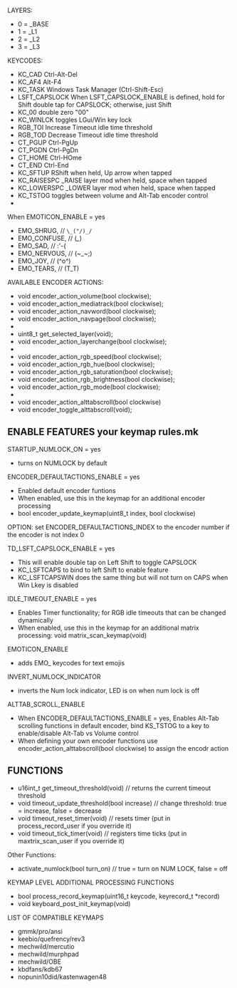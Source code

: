 LAYERS:
- 0 = _BASE
- 1 = _L1
- 2 = _L2
- 3 = _L3

KEYCODES:
- KC_CAD          Ctrl-Alt-Del	  
- KC_AF4	      Alt-F4
- KC_TASK	      Windows Task Manager (Ctrl-Shift-Esc) 
- LSFT_CAPSLOCK   When LSFT_CAPSLOCK_ENABLE is defined, hold for Shift double tap for CAPSLOCK; otherwise, just Shift
- KC_00           double zero "00"
- KC_WINLCK       toggles LGui/Win key lock
- RGB_TOI         Increase Timeout idle time threshold
- RGB_TOD         Decrease Timeout idle time threshold
- CT_PGUP         Ctrl-PgUp
- CT_PGDN         Ctrl-PgDn
- CT_HOME         Ctrl-HOme
- CT_END          Ctrl-End
- KC_SFTUP        RShift when held, Up arrow when tapped
- KC_RAISESPC     _RAISE layer mod when held, space when tapped
- KC_LOWERSPC     _LOWER layer mod when held, space when tapped
- KC_TSTOG        toggles between volume and Alt-Tab encoder control
- 
 When EMOTICON_ENABLE = yes
- EMO_SHRUG,    // `\_("/)_/`
- EMO_CONFUSE,  // (*_*)
- EMO_SAD,      // :'-(
- EMO_NERVOUS,  // (~_~;)
- EMO_JOY,      // (^o^)
- EMO_TEARS,    // (T_T)

AVAILABLE ENCODER ACTIONS:
- void encoder_action_volume(bool clockwise);
- void encoder_action_mediatrack(bool clockwise);
- void encoder_action_navword(bool clockwise);
- void encoder_action_navpage(bool clockwise);
- 
- uint8_t get_selected_layer(void);
- void encoder_action_layerchange(bool clockwise);
- 
- void encoder_action_rgb_speed(bool clockwise);
- void encoder_action_rgb_hue(bool clockwise);
- void encoder_action_rgb_saturation(bool clockwise);
- void encoder_action_rgb_brightness(bool clockwise);
- void encoder_action_rgb_mode(bool clockwise);
-
- void encoder_action_alttabscroll(bool clockwise)
- void encoder_toggle_alttabscroll(void);

ENABLE FEATURES your keymap rules.mk
---------------------------------------

STARTUP_NUMLOCK_ON = yes
- turns on NUMLOCK by default

ENCODER_DEFAULTACTIONS_ENABLE = yes
- Enabled default encoder funtions
- When enabled, use this in the keymap for an additional encoder processing 
-   bool encoder_update_keymap(uint8_t index, bool clockwise)
  
OPTION: set ENCODER_DEFAULTACTIONS_INDEX to the encoder number if the encoder is not index 0

TD_LSFT_CAPSLOCK_ENABLE = yes
- This will enable double tap on Left Shift to toggle CAPSLOCK
-   KC_LSFTCAPS to bind to left Shift to enable feature
-   KC_LSFTCAPSWIN does the same thing but will not turn on CAPS when Win Lkey is disabled

IDLE_TIMEOUT_ENABLE = yes
- Enables Timer functionality; for RGB idle timeouts that can be changed dynamically
- When enabled, use this in the keymap for an additional matrix processing:  void matrix_scan_keymap(void)

EMOTICON_ENABLE
- adds EMO_ keycodes for text emojis
    
INVERT_NUMLOCK_INDICATOR
- inverts the Num lock indicator, LED is on when num lock is off

ALTTAB_SCROLL_ENABLE
- When ENCODER_DEFAULTACTIONS_ENABLE = yes, 
    Enables Alt-Tab scrolling functions in default encoder, 
    bind KS_TSTOG to a key to enable/disable Alt-Tab vs Volume control
- When defining your own encoder functions use encoder_action_alttabscroll(bool clockwise) to assign the encodr action


FUNCTIONS
------------------------
-   u16int_t get_timeout_threshold(void)            // returns the current timeout threshold
-   void timeout_update_threshold(bool increase)    // change threshold: true = increase, false = decrease     
-   void timeout_reset_timer(void)                  // resets timer (put in process_record_user if you override it)
-   void timeout_tick_timer(void)                   // registers time ticks (put in maxtrix_scan_user if you override it)

Other Functions:
- activate_numlock(bool turn_on)                    // true = turn on NUM LOCK, false = off 

KEYMAP LEVEL ADDITIONAL PROCESSING FUNCTIONS
- bool process_record_keymap(uint16_t keycode, keyrecord_t *record)
- void keyboard_post_init_keymap(void)

LIST OF COMPATIBLE KEYMAPS
- gmmk/pro/ansi
- keebio/quefrency/rev3
- mechwild/mercutio
- mechwild/murphpad
- mechwild/OBE
- kbdfans/kdb67
- nopunin10did/kastenwagen48

